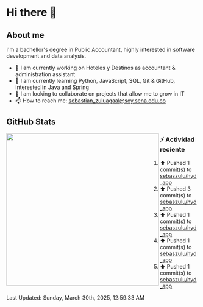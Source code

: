 # Hi there 👋

## About me

I'm a bachellor's degree in Public Accountant, highly interested in software development and data analysis.

- 💼 I am currently working on Hoteles y Destinos as accountant & administration assistant
- 🌱 I am currently learning Python, JavaScript, SQL, Git & GitHub, interested in Java and Spring
- 👯 I am looking to collaborate on projects that allow me to grow in IT
- 📫 How to reach me: <sebastian_zuluagaal@soy.sena.edu.co>

## GitHub Stats

<img align="left" width="400" src="https://github-readme-stats.vercel.app/api?username=SebasZulu&show_icons=true&theme=radical" />


### :zap: Actividad reciente
<!--RECENT_ACTIVITY:start-->
1. ⬆️ Pushed 1 commit(s) to [sebaszulu/hyd_app](https://github.com/sebaszulu/hyd_app)<br>
2. ⬆️ Pushed 3 commit(s) to [sebaszulu/hyd_app](https://github.com/sebaszulu/hyd_app)<br>
3. ⬆️ Pushed 1 commit(s) to [sebaszulu/hyd_app](https://github.com/sebaszulu/hyd_app)<br>
4. ⬆️ Pushed 1 commit(s) to [sebaszulu/hyd_app](https://github.com/sebaszulu/hyd_app)<br>
5. ⬆️ Pushed 1 commit(s) to [sebaszulu/hyd_app](https://github.com/sebaszulu/hyd_app)<br>
<!--RECENT_ACTIVITY:end-->
<!--RECENT_ACTIVITY:last_update-->
Last Updated: Sunday, March 30th, 2025, 12:59:33 AM
<!--RECENT_ACTIVITY:last_update_end-->
